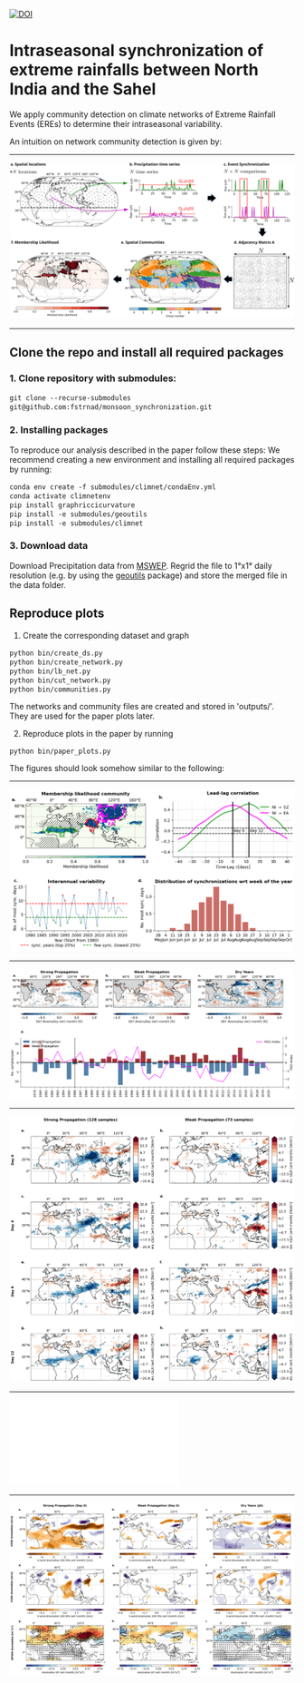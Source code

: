 [![DOI](https://zenodo.org/badge/DOI/10.5281/zenodo.8233579.svg)](https://doi.org/10.5281/zenodo.8233579)


# Intraseasonal synchronization of extreme rainfalls between North India and the Sahel
We apply community detection on climate networks of Extreme Rainfall Events (EREs) to determine their intraseasonal variability.

An intuition on network community detection is given by:
***
![fig1](outputs/images/community_detection_earth.png)
***

## Clone the repo and install all required packages

### 1. Clone repository with submodules:
```
git clone --recurse-submodules git@github.com:fstrnad/monsoon_synchronization.git
```

### 2. Installing packages
To reproduce our analysis described in the paper follow these steps:
We recommend creating a new environment and installing all required packages by running:
```
conda env create -f submodules/climnet/condaEnv.yml
conda activate climnetenv
pip install graphriccicurvature
pip install -e submodules/geoutils
pip install -e submodules/climnet
```

### 3. Download data
Download Precipitation data from [MSWEP](http://www.gloh2o.org/mswep/). Regrid the file to 1°x1° daily resolution (e.g. by using the [geoutils](https://github.com/fstrnad/geoutils) package) and store the merged file in the data folder.

## Reproduce plots

1. Create the corresponding dataset and graph
```
python bin/create_ds.py
python bin/create_network.py
python bin/lb_net.py
python bin/cut_network.py
python bin/communities.py
```
The networks and community files are created and stored in 'outputs/'. They are used for the paper plots later.

2. Reproduce plots in the paper by running
```
python bin/paper_plots.py
```


The figures should look somehow similar to the following:

***
![fig2](outputs/images/msl_ts.png)

***
![fig3](outputs/images/sst_groups_pdo.png)

***
![fig4](outputs/images/propagation_olr_latent_mvpca.png)

***
![fig5](outputs/images/bsiso_phases.pdf)

***
![fig6](outputs/images/background_uvz200.png)


